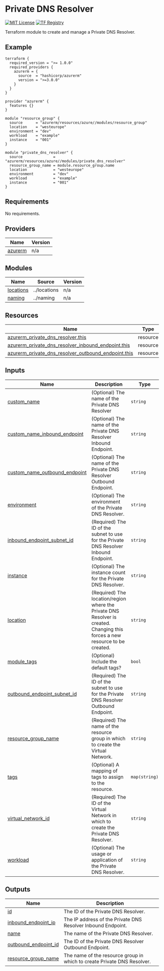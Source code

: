 <!-- BEGIN_TF_DOCS -->
# Private DNS Resolver
[![MIT License](https://img.shields.io/badge/license-MIT-orange.svg)](LICENSE) [![TF Registry](https://img.shields.io/badge/terraform-registry-blue.svg)](https://registry.terraform.io/modules/azurerm/resources/azure/latest/submodules/private_dns_resolver)

Terraform module to create and manage a Private DNS Resolver.

## Example

```hcl
terraform {
  required_version = ">= 1.0.0"
  required_providers {
    azurerm = {
      source  = "hashicorp/azurerm"
      version = ">=3.0.0"
    }
  }
}

provider "azurerm" {
  features {}
}

module "resource_group" {
  source      = "azurerm/resources/azure//modules/resource_group"
  location    = "westeurope"
  environment = "dev"
  workload    = "example"
  instance    = "001"
}

module "private_dns_resolver" {
  source              = "azurerm/resources/azure//modules/private_dns_resolver"
  resource_group_name = module.resource_group.name
  location            = "westeurope"
  environment         = "dev"
  workload            = "example"
  instance            = "001"
}
```

## Requirements

No requirements.

## Providers

| Name | Version |
|------|---------|
| <a name="provider_azurerm"></a> [azurerm](#provider\_azurerm) | n/a |

## Modules

| Name | Source | Version |
|------|--------|---------|
| <a name="module_locations"></a> [locations](#module\_locations) | ../locations | n/a |
| <a name="module_naming"></a> [naming](#module\_naming) | ../naming | n/a |

## Resources

| Name | Type |
|------|------|
| [azurerm_private_dns_resolver.this](https://registry.terraform.io/providers/hashicorp/azurerm/latest/docs/resources/private_dns_resolver) | resource |
| [azurerm_private_dns_resolver_inbound_endpoint.this](https://registry.terraform.io/providers/hashicorp/azurerm/latest/docs/resources/private_dns_resolver_inbound_endpoint) | resource |
| [azurerm_private_dns_resolver_outbound_endpoint.this](https://registry.terraform.io/providers/hashicorp/azurerm/latest/docs/resources/private_dns_resolver_outbound_endpoint) | resource |

## Inputs

| Name | Description | Type | Default | Required |
|------|-------------|------|---------|:--------:|
| <a name="input_custom_name"></a> [custom\_name](#input\_custom\_name) | (Optional) The name of the Private DNS Resolver | `string` | `""` | no |
| <a name="input_custom_name_inbound_endpoint"></a> [custom\_name\_inbound\_endpoint](#input\_custom\_name\_inbound\_endpoint) | (Optional) The name of the Private DNS Resolver Inbound Endpoint. | `string` | `""` | no |
| <a name="input_custom_name_outbound_endpoint"></a> [custom\_name\_outbound\_endpoint](#input\_custom\_name\_outbound\_endpoint) | (Optional) The name of the Private DNS Resolver Outbound Endpoint. | `string` | `""` | no |
| <a name="input_environment"></a> [environment](#input\_environment) | (Optional) The environment of the Private DNS Resolver. | `string` | `"prd"` | no |
| <a name="input_inbound_endpoint_subnet_id"></a> [inbound\_endpoint\_subnet\_id](#input\_inbound\_endpoint\_subnet\_id) | (Required) The ID of the subnet to use for the Private DNS Resolver Inbound Endpoint. | `string` | n/a | yes |
| <a name="input_instance"></a> [instance](#input\_instance) | (Optional) The instance count for the Private DNS Resolver. | `string` | `"001"` | no |
| <a name="input_location"></a> [location](#input\_location) | (Required) The location/region where the Private DNS Resolver is created. Changing this forces a new resource to be created. | `string` | n/a | yes |
| <a name="input_module_tags"></a> [module\_tags](#input\_module\_tags) | (Optional) Include the default tags? | `bool` | `true` | no |
| <a name="input_outbound_endpoint_subnet_id"></a> [outbound\_endpoint\_subnet\_id](#input\_outbound\_endpoint\_subnet\_id) | (Required) The ID of the subnet to use for the Private DNS Resolver Outbound Endpoint. | `string` | n/a | yes |
| <a name="input_resource_group_name"></a> [resource\_group\_name](#input\_resource\_group\_name) | (Required) The name of the resource group in which to create the Virtual Network. | `string` | n/a | yes |
| <a name="input_tags"></a> [tags](#input\_tags) | (Optional) A mapping of tags to assign to the resource. | `map(string)` | `null` | no |
| <a name="input_virtual_network_id"></a> [virtual\_network\_id](#input\_virtual\_network\_id) | (Required) The ID of the Virtual Network in which to create the Private DNS Resolver. | `string` | n/a | yes |
| <a name="input_workload"></a> [workload](#input\_workload) | (Optional) The usage or application of the Private DNS Resolver. | `string` | `"dns"` | no |

## Outputs

| Name | Description |
|------|-------------|
| <a name="output_id"></a> [id](#output\_id) | The ID of the Private DNS Resolver. |
| <a name="output_inbound_endpoint_ip"></a> [inbound\_endpoint\_ip](#output\_inbound\_endpoint\_ip) | The IP address of the Private DNS Resolver Inbound Endpoint. |
| <a name="output_name"></a> [name](#output\_name) | The name of the Private DNS Resolver. |
| <a name="output_outbound_endpoint_id"></a> [outbound\_endpoint\_id](#output\_outbound\_endpoint\_id) | The ID of the Private DNS Resolver Outbound Endpoint. |
| <a name="output_resource_group_name"></a> [resource\_group\_name](#output\_resource\_group\_name) | The name of the resource group in which to create Private DNS Resolver. |
<!-- END_TF_DOCS -->